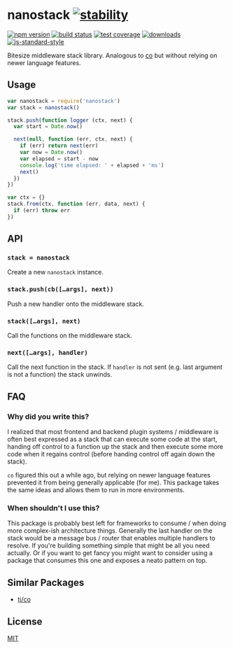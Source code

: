 # nanostack [![stability][0]][1]
[![npm version][2]][3] [![build status][4]][5] [![test coverage][6]][7]
[![downloads][8]][9] [![js-standard-style][10]][11]

Bitesize middleware stack library. Analogous to [co][co] but without relying on
newer language features.

## Usage
```js
var nanostack = require('nanostack')
var stack = nanostack()

stack.push(function logger (ctx, next) {
  var start = Date.now()

  next(null, function (err, ctx, next) {
    if (err) return next(err)
    var now = Date.now()
    var elapsed = start - now
    console.log('time elapsed: ' + elapsed + 'ms')
    next()
  })
})

var ctx = {}
stack.from(ctx, function (err, data, next) {
  if (err) throw err
})
```

## API
### `stack = nanostack`
Create a new `nanostack` instance.

### `stack.push(cb([…args], next))`
Push a new handler onto the middleware stack.

### `stack([…args], next)`
Call the functions on the middleware stack.

### `next([…args], handler)`
Call the next function in the stack. If `handler` is not sent (e.g. last
argument is not a function) the stack unwinds.

## FAQ
### Why did you write this?
I realized that most frontend and backend plugin systems / middleware is often
best expressed as a stack that can execute some code at the start, handing off
control to a function up the stack and then execute some more code when it
regains control (before handing control off again down the stack).

`co` figured this out a while ago, but relying on newer language features
prevented it from being generally applicable (for me). This package takes the
same ideas and allows them to run in more environments.

### When shouldn't I use this?
This package is probably best left for frameworks to consume / when doing more
complex-ish architecture things. Generally the last handler on the stack would
be a message bus / router that enables multiple handlers to resolve. If you're
building something simple that might be all you need actually. Or if you want
to get fancy you might want to consider using a package that consumes this one
and exposes a neato pattern on top.

## Similar Packages
- [tj/co][co]

## License
[MIT](https://tldrlegal.com/license/mit-license)

[0]: https://img.shields.io/badge/stability-experimental-orange.svg?style=flat-square
[1]: https://nodejs.org/api/documentation.html#documentation_stability_index
[2]: https://img.shields.io/npm/v/nanostack.svg?style=flat-square
[3]: https://npmjs.org/package/nanostack
[4]: https://img.shields.io/travis/yoshuawuyts/nanostack/master.svg?style=flat-square
[5]: https://travis-ci.org/yoshuawuyts/nanostack
[6]: https://img.shields.io/codecov/c/github/yoshuawuyts/nanostack/master.svg?style=flat-square
[7]: https://codecov.io/github/yoshuawuyts/nanostack
[8]: http://img.shields.io/npm/dm/nanostack.svg?style=flat-square
[9]: https://npmjs.org/package/nanostack
[10]: https://img.shields.io/badge/code%20style-standard-brightgreen.svg?style=flat-square
[11]: https://github.com/feross/standard
[co]: https://github.com/tj/co
